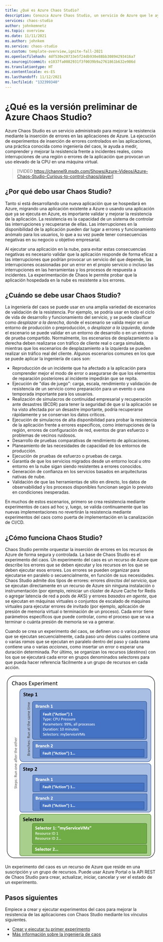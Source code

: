 ```yaml
---
title: ¿Qué es Azure Chaos Studio?
description: Conozca Azure Chaos Studio, un servicio de Azure que le ayuda a medir, entender y construir la resistencia de aplicaciones y servicios a los incidentes del mundo real utilizando la ingeniería del caos para insertar errores en su servicio y luego supervisar cómo responde a las interrupciones.
services: chaos-studio
author: johnkemnetz
ms.topic: overview
ms.date: 11/11/2021
ms.author: johnkem
ms.service: chaos-studio
ms.custom: template-overview,ignite-fall-2021
ms.openlocfilehash: 4df530e20733e5f24db930e88bb30894293416a7
ms.sourcegitcommit: e1037fa0082931f3f0039b9a2761861b632e986d
ms.translationtype: HT
ms.contentlocale: es-ES
ms.lasthandoff: 11/12/2021
ms.locfileid: "132399340"
---
```

# <a name="what-is-azure-chaos-studio-preview"></a>¿Qué es la versión preliminar de Azure Chaos Studio?

Azure Chaos Studio es un servicio administrado para mejorar la resistencia mediante la inserción de errores en las aplicaciones de Azure. La ejecución de experimentos de inserción de errores controlados en las aplicaciones, una práctica conocida como ingeniería del caos, le ayuda a medir, comprender y mejorar la resistencia frente a incidentes reales, como interrupciones de una región o errores de la aplicación que provocan un uso elevado de la CPU en una máquina virtual.

> [!VIDEO https://channel9.msdn.com/Shows/Azure-Videos/Azure-Chaos-Studio-Curious-to-control-chaos/player]

## <a name="why-should-i-use-chaos-studio"></a>¿Por qué debo usar Chaos Studio?

Tanto si está desarrollando una nueva aplicación que se hospedará en Azure, migrando una aplicación existente a Azure o usando una aplicación que ya se ejecuta en Azure, es importante validar y mejorar la resistencia de la aplicación. La resistencia es la capacidad de un sistema de controlar las interrupciones y recuperarse de ellas. Las interrupciones en la disponibilidad de la aplicación pueden dar lugar a errores y funcionamiento anómalo para los usuarios, lo que a su vez puede tener consecuencias negativas en su negocio u objetivo empresarial.

Al ejecutar una aplicación en la nube, para evitar estas consecuencias negativas es necesario validar que la aplicación responde de forma eficaz a las interrupciones que podrían provocar un servicio del que depende, las interrupciones ocasionadas por un error en el propio servicio o incluso las interrupciones en las herramientas y los procesos de respuesta a incidentes. La experimentación de Chaos le permite probar que la aplicación hospedada en la nube es resistente a los errores.

## <a name="when-would-i-use-chaos-studio"></a>¿Cuándo se debe usar Chaos Studio?

La ingeniería del caos se puede usar en una amplia variedad de escenarios de validación de la resistencia. Por ejemplo, se podría usar en todo el ciclo de vida de desarrollo y funcionamiento del servicio, y se puede clasificar como *desplazar a la derecha*, donde el escenario se valida mejor en un entorno de producción o preproducción, o *desplazar a la izquierda*, donde el escenario se puede validar en un entorno de desarrollo o en un entorno de prueba compartido. Normalmente, los escenarios de desplazamiento a la derecha deben realizarse con tráfico de cliente real o carga simulada, mientras que los escenarios de desplazamiento a la izquierda se pueden realizar sin tráfico real del cliente. Algunos escenarios comunes en los que se puede aplicar la ingeniería de caos son:
* Reproducción de un incidente que ha afectado a la aplicación para comprender mejor el modo de error o asegurarse de que los elementos de reparación posteriores al incidente impedirán que se repita.
* Ejecución de "días de juego": carga, escala, rendimiento y validación de resistencia de un servicio como preparación para un evento o una temporada importante para los usuarios.
* Realización de simulacros de continuidad empresarial y recuperación ante desastres (BCDR) para tener la seguridad de que si la aplicación se ha visto afectada por un desastre importante, podría recuperarse rápidamente y se conservan los datos críticos.
* Ejecución de simulacros de alta disponibilidad para probar la resistencia de la aplicación frente a errores específicos, como interrupciones de la región, errores de configuración de red, eventos de gran esfuerzo o problemas de vecinos ruidosos.
* Desarrollo de pruebas comparativas de rendimiento de aplicaciones.
* Planeamiento de las necesidades de capacidad de los entornos de producción.
* Ejecución de pruebas de esfuerzo o pruebas de carga.
* Garantía de que los servicios migrados desde un entorno local u otro entorno en la nube sigan siendo resistentes a errores conocidos.
* Generación de confianza en los servicios basados en arquitecturas nativas de nube.
* Validación de que las herramientas de sitio en directo, los datos de observabilidad y los procesos disponibles funcionan según lo previsto en condiciones inesperadas.

En muchos de estos escenarios, primero se crea resistencia mediante experimentos de caos ad hoc y, luego, se valida continuamente que las nuevas implementaciones no revertirán la resistencia mediante experimentos del caos como puerta de implementación en la canalización de CI/CD.

## <a name="how-does-chaos-studio-work"></a>¿Cómo funciona Chaos Studio?

Chaos Studio permite orquestar la inserción de errores en los recursos de Azure de forma segura y controlada. La base de Chaos Studio es el experimento del caos. Un experimento del caos es un recurso de Azure que describe los errores que se deben ejecutar y los recursos en los que se deben ejecutar esos errores. Los errores se pueden organizar para ejecutarse en paralelo o secuencialmente, en función de sus necesidades. Chaos Studio admite dos tipos de errores: errores *directos del servicio*, que se ejecutan directamente en un recurso de Azure sin ninguna instalación o instrumentación (por ejemplo, reiniciar un clúster de Azure Cache for Redis o agregar latencia de red a pods de AKS) y errores *basados en agente*, que se ejecutan en máquinas virtuales o conjuntos de escalado de máquinas virtuales para ejecutar errores de invitado (por ejemplo, aplicación de presión de memoria virtual o terminación de un proceso). Cada error tiene parámetros específicos que puede controlar, como el proceso que se va a terminar o cuánta presión de memoria se va a generar.

Cuando se crea un experimento del caos, se definen uno o varios *pasos* que se ejecutan secuencialmente, cada paso uno delos cuales contiene una o varias *ramas* que se ejecutan en paralelo dentro del paso y cada rama contiene una o varias *acciones*, como insertar un error o esperar una duración determinada. Por último, se organizan los recursos (*destinos*) con los que se ejecutará cada error en grupos denominados selectores para que pueda hacer referencia fácilmente a un grupo de recursos en cada acción.

![Diagrama que muestra el diseño de un experimento del caos.](images/chaos-experiment.png)

Un experimento del caos es un recurso de Azure que reside en una suscripción y un grupo de recursos. Puede usar Azure Portal o la API REST de Chaos Studio para crear, actualizar, iniciar, cancelar y ver el estado de un experimento.

## <a name="next-steps"></a>Pasos siguientes
Empiece a crear y ejecutar experimentos del caos para mejorar la resistencia de las aplicaciones con Chaos Studio mediante los vínculos siguientes.
- [Crear y ejecutar tu primer experimento](chaos-studio-tutorial-service-direct-portal.md)
- [Más información sobre la ingeniería de caos](chaos-studio-chaos-engineering-overview.md)
